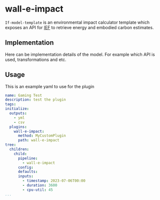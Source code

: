 # wall-e-impact

`If-model-template` is an environmental impact calculator template which exposes an API for [IEF](https://github.com/Green-Software-Foundation/ief) to retrieve energy and embodied carbon estimates.

## Implementation

Here can be implementation details of the model. For example which API is used, transformations and etc.

## Usage

This is an example yaml to use for the plugin

```yaml
name: Gaming Test
description: test the plugin
tags: 
initialize:
  outputs:
    - yml
    - csv
  plugins:
    wall-e-impact: 
      method: MyCustomPlugin
      path: wall-e-impact
tree:
  children:
    child:
      pipeline:
        - wall-e-impact
      config:
      defaults:
      inputs:
        - timestamp: 2023-07-06T00:00
        - duration: 3600
        - cpu-util: 45
...
```